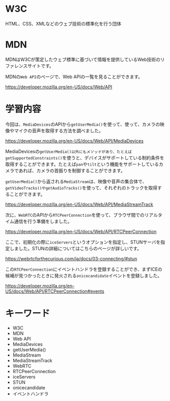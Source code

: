 # W3C
HTML、CSS、XMLなどのウェブ技術の標準化を行う団体
# MDN
MDNはW3Cが策定したウェブ標準に基づいて情報を提供しているWeb技術のリファレンスサイトです。

MDNの`Web API`のページで、Web APIの一覧を見ることができます。

https://developer.mozilla.org/en-US/docs/Web/API

# 学習内容

今回は、`MediaDevices`のAPIから`getUserMedia()`を使って、使って、カメラの映像やマイクの音声を取得する方法を調べました。

https://developer.mozilla.org/en-US/docs/Web/API/MediaDevices

MediaDevicesの`getUserMedia()以外にもメソッドがあり、たとえばgetSupportedConstraints()`を使うと、デバイスがサポートしている制約条件を取得することができます。たとえば`pan`や`tilt`という機能をサポートしているカメラであれば、カメラの首振りを制御することができます。

`getUserMedia()`から返される`MediaStream`は、映像や音声の集合体で、`getVideoTracks()やgetAudioTracks()`を使って、それぞれのトラックを取得することができます。

https://developer.mozilla.org/en-US/docs/Web/API/MediaStreamTrack


次に、`WebRTC`のAPIから`RTCPeerConnection`を使って、ブラウザ間でのリアルタイム通信を行う準備をしました。

https://developer.mozilla.org/en-US/docs/Web/API/RTCPeerConnection

ここで、初期化の際に`iceServers`というオプションを指定し、STUNサーバを指定しました。STUNの詳細についてはこちらのページが詳しいです。

https://webrtcforthecurious.com/ja/docs/03-connecting/#stun

この`RTCPeerConnection`にイベントハンドラを登録することができ、まずICEの候補が見つかったときに発火される`onicecandidate`イベントを登録しました。

https://developer.mozilla.org/en-US/docs/Web/API/RTCPeerConnection#events

# キーワード

- W3C
- MDN
- Web API
- MediaDevices
- getUserMedia()
- MediaStream
- MediaStreamTrack
- WebRTC    
- RTCPeerConnection
- iceServers
- STUN
- onicecandidate
- イベントハンドラ
